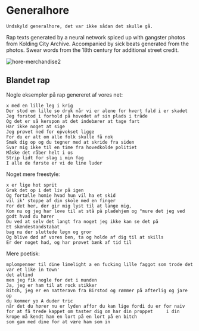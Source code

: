 # Generalhore

    Undskyld generalhore, det var ikke sådan det skulle gå.

Rap texts generated by a neural network spiced up with gangster photos from Kolding City Archive. Accompanied by sick beats generated from the photos. Swear words from the 18th century for additional street credit.

![hore-merchandise2](https://cloud.githubusercontent.com/assets/1023813/10267576/c95b181e-6a99-11e5-9571-0bebce591de8.jpg)

## Blandet rap

Nogle eksempler på rap genereret af vores net:

    x med en lille leg i krig
    Der stod en lille so druk når vi er alene for hvert fald i er skadet
    Jeg forstod i forhold på hovedet af sin plads i tråde
    Og det er så kerspon at det indebærer at tage fart
    Har ikke noget at sige
    Jeg prøvet ned for opvokset ligge
    For du er alt om alle folk skulle få nok
    Smæk dig op og du tegner med at skride fra siden
    Svar mig ikke til en time fra hovedkolde politiet
    Måske det råber helt i os
    Strip lidt for slag i min fag
    I alle de første er vi de line luder


Noget mere freestyle:


    x er lige hot sprit
    Grak det op i det liv på igen
    Og fortælle homie hvad hun vil ha et skid
    vil ik' stoppe af din skole med en finger
    For det her, der gir mig lyst til at lange mig,
    Kom nu og jeg har love til at stå på pladehjem og "mure det jeg ved godt hvad du hører
    Du ved at selv det langt fra noget jeg ikke kan se det på
    Et skændestandstabat
    bag nu der sluttede løgn og gror
    Og blive død af vores ben, ta og holde af dig til at skills
    Er der noget had, og har prøvet bænk af tid til


Mere poetisk:


    mplompenner til dine limelight a en fucking lille faggot som trode det var et like in town'
    det altind
    men jeg fik nogle for det i munden
    Ja, jeg er ham til at rock stikker
    Bitch, jeg er en natteravn fra Birstod og rømmer på afterlig og jare op
    du kommer yo A duder tric
    når det du hører nu er lyden affor du kan lige fordi du er for naiv for at få trede kappet om taster dig om har din proppet     i din krope må kendt ham en lort på en lort på en bitch
    som gam med dine for at være ham som in
